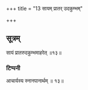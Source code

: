 +++
title = "13 सायम् प्रातर् उदकुम्भम्"

+++
## सूत्रम्
सायं प्रातरुदकुम्भमाहरेत् ॥१३॥  
### टिप्पनी
आचार्यस्य स्नानपानार्थम् ॥ १३॥  
